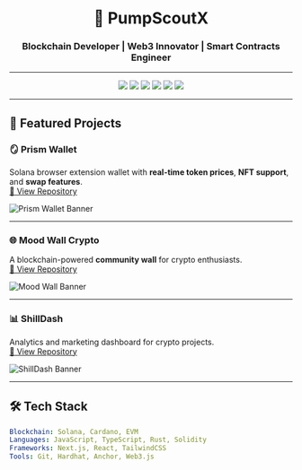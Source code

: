 <!-- HEADER -->
<h1 align="center">🚀 PumpScoutX</h1>
<h3 align="center">Blockchain Developer | Web3 Innovator | Smart Contracts Engineer</h3>

---

<!-- BADGES -->
<p align="center">
  <img src="https://img.shields.io/badge/Blockchain-Solana-purple?logo=solana" />
  <img src="https://img.shields.io/badge/Blockchain-Cardano-blue?logo=cardano" />
  <img src="https://img.shields.io/badge/Framework-Next.js-black?logo=next.js" />
  <img src="https://img.shields.io/badge/Framework-React-blue?logo=react" />
  <img src="https://img.shields.io/badge/Language-JavaScript-yellow?logo=javascript" />
  <img src="https://img.shields.io/badge/Language-TypeScript-blue?logo=typescript" />
</p>

---

## 💼 Featured Projects

### 🪞 Prism Wallet
Solana browser extension wallet with **real-time token prices**, **NFT support**, and **swap features**.  
[🔗 View Repository](https://github.com/pumpscoutx/prism-wallet)

![Prism Wallet Banner](https://raw.githubusercontent.com/pumpscoutx/pumpscoutx/main/assets/prism-banner.png)

---

### 🌐 Mood Wall Crypto
A blockchain-powered **community wall** for crypto enthusiasts.  
[🔗 View Repository](https://github.com/pumpscoutx/mood-wall-crypto)

![Mood Wall Banner](https://raw.githubusercontent.com/pumpscoutx/pumpscoutx/main/assets/moodwall-banner.png)

---

### 📊 ShillDash
Analytics and marketing dashboard for crypto projects.  
[🔗 View Repository](https://github.com/pumpscoutx/shilldash)

![ShillDash Banner](https://raw.githubusercontent.com/pumpscoutx/pumpscoutx/main/assets/shilldash-banner.png)

---

## 🛠 Tech Stack
```yaml
Blockchain: Solana, Cardano, EVM
Languages: JavaScript, TypeScript, Rust, Solidity
Frameworks: Next.js, React, TailwindCSS
Tools: Git, Hardhat, Anchor, Web3.js

